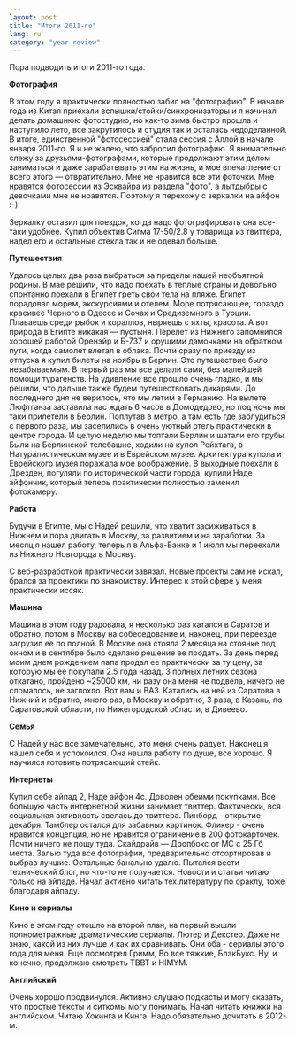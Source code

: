 ```yaml
---
layout: post
title: "Итоги 2011-го"
lang: ru
category: "year review"
---
```


Пора подводить итоги 2011-го года.

**Фотография**

В этом году я практически полностью забил на "фотографию". В начале года из
Китая приехали вспышки/стойки/синхронизаторы и я начинал делать домашнюю
фотостудию, но как-то зима быстро прошла и наступило лето, все закрутилось и
студия так и осталась недоделанной. В итоге, единственной "фотосессией"
стала сессия с Аллой в начале января 2011-го. Я и не жалею, что забросил
фотографию. Я внимательно слежу за друзьями-фотографами, которые продолжают
этим делом заниматься и даже зарабатывать этим на жизнь, и мое впечатление
от всего этого — отвратительно. Мне не нравится все эти фоточки. Мне
нравятся фотосессии из Эсквайра из раздела "фото", а лытдыбры с девочками
мне не нравятся. Поэтому я перехожу с зеркалки на айфон :-) 

Зеркалку оставил для поездок, когда надо фотографировать она все-таки
удобнее. Купил объектив Сигма 17-50/2.8 у товарища из твиттера, надел его и
остальные стекла так и не одевал больше. 

**Путешествия**

Удалось целых два раза выбраться за пределы нашей необъятной родины. В мае
решили, что надо поехать в теплые страны и довольно спонтанно поехали в
Египет греть свои тела на пляже. Египет порадовал морем, экскурсиями и
отелем. Море потрясающее, гораздо красивее Черного в Одессе и Сочах и
Средиземного в Турции. Плаваешь среди рыбок и кораллов, ныряешь с яхты,
красота. А вот природа в Египте никакая — пустыня. Перелет из Нижнего
запомнился хорошей работой Оренэйр и Б-737 и орущими дамочками на обратном
пути, когда самолет влетал в облака. Почти сразу по приезду из отпуска я
купил билеты на ноябрь в Берлин. Это путешествие было незабываемым. В первый
раз мы все делали сами, без малейшей помощи турагенств. На удивление все
прошло очень гладко, и мы решили, что дальше также будем путешествовать
дикарями. До последнего дня не верилось, что мы летим в Германию. На вылете
Люфтганза заставила нас ждать 6 часов в Домодедово, но под ночь мы таки
прилетели в Берлин. Поплутав в метро, а там есть где заблудиться с первого
раза, мы заселились в очень уютный отель практически в центре города. И
целую неделю мы топтали Берлин и шатали его трубы. Были на Берлинской
телебашне, ходили на купол Рейхтага, в Натуралистическом музее и в Еврейском
музее. Архитектура купола и Еврейского музея поражала мое воображение. В
выходные поехали в Дрезден, погуляли по исторической части города, купили
Наде айфончик, который теперь практически полностью заменил фотокамеру. 

**Работа**

Будучи в Египте, мы с Надей решили, что хватит засиживаться в Нижнем и пора
двигать в Москву, за развитием и на заработки. За месяц я нашел работу,
теперь я в Альфа-Банке и 1 июля мы переехали из Нижнего Новгорода в Москву. 

С веб-разработкой практически завязал. Новые проекты сам не искал, брался за
проектики по знакомству. Интерес к этой сфере у меня практически иссяк. 

**Машина**

Машина в этом году радовала, я несколько раз катался в Саратов и обратно,
потом в Москву на собеседование и, наконец, при переезде загрузил ее по
полной. В Москве она стояла 2 месяца на стоянке под окном и в сентябре было
сделано решение ее продать. За день перед моим днем рождением папа продал ее
практически за ту цену, за которую мы ее покупали 2.5 года назад. 3 полных
летних сезона откатано, пройдено ~25000 км, ни разу она меня не подвела,
ничего не сломалось, не заглохло. Вот вам и ВАЗ. Катались на ней из Саратова
в Нижний и обратно, много раз, в Москву и обратно, 3 раза, в Казань, по
Саратовской области, по Нижегородской области, в Дивеево. 

**Семья**

С Надей у нас все замечательно, это меня очень радует. Наконец я нашел себя
и успокоился. Она нашла работу по душе, все хорошо. Я научился готовить
потрясающий стейк. 

**Интернеты**

Купил себе айпад 2, Наде айфон 4с. Доволен обеими покупками. Все большую
часть интернетной жизни занимает твиттер. Фактически, вся социальная
активность свелась до твиттера. Пинборд - открытие декабря. Тамблер остался
для забавных картинок. Фликер - очень нравится концепция, но не нравится
ограничение в 200 фотокарточек. Почти ничего не пощу туда. Скайдрайв —
Дропбокс от МС с 25 Гб места. Залью туда все фотографии, предварительно
отсортировав и выбрав лучшие. Остальные банально удалю. Пытался вести
технический блог, но что-то не получается. Новости и статьи читаю только на
айпаде. Начал активно читать тех.литературу по ораклу, тоже благодаря
айпаду. 

**Кино и сериалы**

Кино в этом году отошло на второй план, на первый вышли полнометражные
драматические сериалы. Лютер и Декстер. Даже не знаю, какой из них лучше и
как их сравнивать. Они оба - сериалы этого года для меня. Еще посмотрел
Гримм, Во все тяжкие, БлэкБукс. Ну, и конечно, продолжаю смотреть TBBT и
HIMYM. 

**Английский**

Очень хорошо продвинулся. Активно слушаю подкасты и могу сказать, что
простые тексты и ситкомы могу понимать. Начал читать книжки на английском.
Читаю Хокинга и Кинга. Надо обязательно дочитать в 2012-м.


